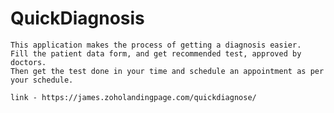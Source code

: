 # QuickDiagnosis
    This application makes the process of getting a diagnosis easier. 
    Fill the patient data form, and get recommended test, approved by doctors. 
    Then get the test done in your time and schedule an appointment as per your schedule.

    link - https://james.zoholandingpage.com/quickdiagnose/
